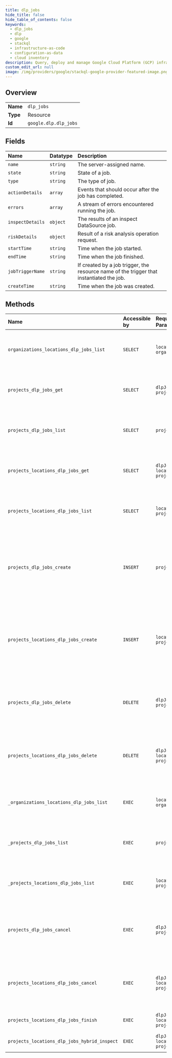 ```yaml
---
title: dlp_jobs
hide_title: false
hide_table_of_contents: false
keywords:
  - dlp_jobs
  - dlp
  - google    
  - stackql
  - infrastructure-as-code
  - configuration-as-data
  - cloud inventory
description: Query, deploy and manage Google Cloud Platform (GCP) infrastructure and resources using SQL
custom_edit_url: null
image: /img/providers/google/stackql-google-provider-featured-image.png
---
```

  
    

## Overview
<table><tbody>
<tr><td><b>Name</b></td><td><code>dlp_jobs</code></td></tr>
<tr><td><b>Type</b></td><td>Resource</td></tr>
<tr><td><b>Id</b></td><td><code>google.dlp.dlp_jobs</code></td></tr>
</tbody></table>

## Fields
| Name | Datatype | Description |
|:-----|:---------|:------------|
| `name` | `string` | The server-assigned name. |
| `state` | `string` | State of a job. |
| `type` | `string` | The type of job. |
| `actionDetails` | `array` | Events that should occur after the job has completed. |
| `errors` | `array` | A stream of errors encountered running the job. |
| `inspectDetails` | `object` | The results of an inspect DataSource job. |
| `riskDetails` | `object` | Result of a risk analysis operation request. |
| `startTime` | `string` | Time when the job started. |
| `endTime` | `string` | Time when the job finished. |
| `jobTriggerName` | `string` | If created by a job trigger, the resource name of the trigger that instantiated the job. |
| `createTime` | `string` | Time when the job was created. |
## Methods
| Name | Accessible by | Required Params | Description |
|:-----|:--------------|:----------------|:------------|
| `organizations_locations_dlp_jobs_list` | `SELECT` | `locationsId, organizationsId` | Lists DlpJobs that match the specified filter in the request. See https://cloud.google.com/dlp/docs/inspecting-storage and https://cloud.google.com/dlp/docs/compute-risk-analysis to learn more. |
| `projects_dlp_jobs_get` | `SELECT` | `dlpJobsId, projectsId` | Gets the latest state of a long-running DlpJob. See https://cloud.google.com/dlp/docs/inspecting-storage and https://cloud.google.com/dlp/docs/compute-risk-analysis to learn more. |
| `projects_dlp_jobs_list` | `SELECT` | `projectsId` | Lists DlpJobs that match the specified filter in the request. See https://cloud.google.com/dlp/docs/inspecting-storage and https://cloud.google.com/dlp/docs/compute-risk-analysis to learn more. |
| `projects_locations_dlp_jobs_get` | `SELECT` | `dlpJobsId, locationsId, projectsId` | Gets the latest state of a long-running DlpJob. See https://cloud.google.com/dlp/docs/inspecting-storage and https://cloud.google.com/dlp/docs/compute-risk-analysis to learn more. |
| `projects_locations_dlp_jobs_list` | `SELECT` | `locationsId, projectsId` | Lists DlpJobs that match the specified filter in the request. See https://cloud.google.com/dlp/docs/inspecting-storage and https://cloud.google.com/dlp/docs/compute-risk-analysis to learn more. |
| `projects_dlp_jobs_create` | `INSERT` | `projectsId` | Creates a new job to inspect storage or calculate risk metrics. See https://cloud.google.com/dlp/docs/inspecting-storage and https://cloud.google.com/dlp/docs/compute-risk-analysis to learn more. When no InfoTypes or CustomInfoTypes are specified in inspect jobs, the system will automatically choose what detectors to run. By default this may be all types, but may change over time as detectors are updated. |
| `projects_locations_dlp_jobs_create` | `INSERT` | `locationsId, projectsId` | Creates a new job to inspect storage or calculate risk metrics. See https://cloud.google.com/dlp/docs/inspecting-storage and https://cloud.google.com/dlp/docs/compute-risk-analysis to learn more. When no InfoTypes or CustomInfoTypes are specified in inspect jobs, the system will automatically choose what detectors to run. By default this may be all types, but may change over time as detectors are updated. |
| `projects_dlp_jobs_delete` | `DELETE` | `dlpJobsId, projectsId` | Deletes a long-running DlpJob. This method indicates that the client is no longer interested in the DlpJob result. The job will be canceled if possible. See https://cloud.google.com/dlp/docs/inspecting-storage and https://cloud.google.com/dlp/docs/compute-risk-analysis to learn more. |
| `projects_locations_dlp_jobs_delete` | `DELETE` | `dlpJobsId, locationsId, projectsId` | Deletes a long-running DlpJob. This method indicates that the client is no longer interested in the DlpJob result. The job will be canceled if possible. See https://cloud.google.com/dlp/docs/inspecting-storage and https://cloud.google.com/dlp/docs/compute-risk-analysis to learn more. |
| `_organizations_locations_dlp_jobs_list` | `EXEC` | `locationsId, organizationsId` | Lists DlpJobs that match the specified filter in the request. See https://cloud.google.com/dlp/docs/inspecting-storage and https://cloud.google.com/dlp/docs/compute-risk-analysis to learn more. |
| `_projects_dlp_jobs_list` | `EXEC` | `projectsId` | Lists DlpJobs that match the specified filter in the request. See https://cloud.google.com/dlp/docs/inspecting-storage and https://cloud.google.com/dlp/docs/compute-risk-analysis to learn more. |
| `_projects_locations_dlp_jobs_list` | `EXEC` | `locationsId, projectsId` | Lists DlpJobs that match the specified filter in the request. See https://cloud.google.com/dlp/docs/inspecting-storage and https://cloud.google.com/dlp/docs/compute-risk-analysis to learn more. |
| `projects_dlp_jobs_cancel` | `EXEC` | `dlpJobsId, projectsId` | Starts asynchronous cancellation on a long-running DlpJob. The server makes a best effort to cancel the DlpJob, but success is not guaranteed. See https://cloud.google.com/dlp/docs/inspecting-storage and https://cloud.google.com/dlp/docs/compute-risk-analysis to learn more. |
| `projects_locations_dlp_jobs_cancel` | `EXEC` | `dlpJobsId, locationsId, projectsId` | Starts asynchronous cancellation on a long-running DlpJob. The server makes a best effort to cancel the DlpJob, but success is not guaranteed. See https://cloud.google.com/dlp/docs/inspecting-storage and https://cloud.google.com/dlp/docs/compute-risk-analysis to learn more. |
| `projects_locations_dlp_jobs_finish` | `EXEC` | `dlpJobsId, locationsId, projectsId` | Finish a running hybrid DlpJob. Triggers the finalization steps and running of any enabled actions that have not yet run. |
| `projects_locations_dlp_jobs_hybrid_inspect` | `EXEC` | `dlpJobsId, locationsId, projectsId` | Inspect hybrid content and store findings to a job. To review the findings, inspect the job. Inspection will occur asynchronously. |
